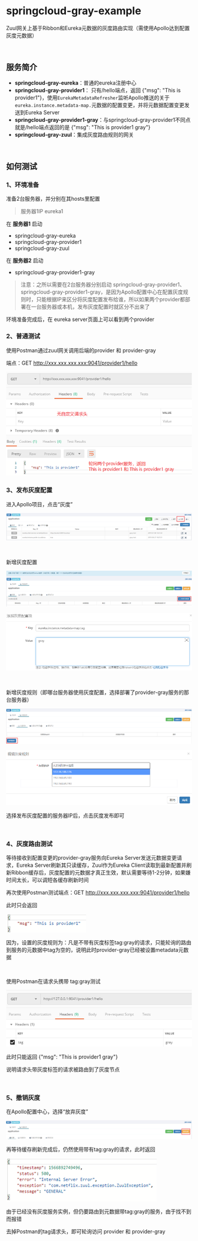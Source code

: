 # springcloud-gray-example
Zuul网关上基于Ribbon和Eureka元数据的灰度路由实现（需使用Apollo达到配置灰度元数据）

<br>

## 服务简介

- **springcloud-gray-eureka**：普通的eureka注册中心
- **springcloud-gray-provider1**： 只有/hello端点，返回 {"msg": "This is provider1"}，使用`EurekaMetadataRefresher`监听Apollo推送的关于`eureka.instance.metadata-map.`元数据的配置变更，并将元数据配置变更发送到Eureka Server
- **springcloud-gray-provider1-gray**：与springcloud-gray-provider1不同点就是/hello端点返回的是 {"msg": "This is provider1 gray"}
- **springcloud-gray-zuul**：集成灰度路由规则的网关

<br>

## 如何测试

### 1、环境准备

准备2台服务器，并分别在其hosts里配置

> 服务器1IP       eureka1

在 **服务器1** 启动

- springcloud-gray-eureka
- springcloud-gray-provider1
- springcloud-gray-zuul

在 **服务器2** 启动

- springcloud-gray-provider1-gray

> 注意：之所以需要在2台服务器分别启动 springcloud-gray-provider1、springcloud-gray-provider1-gray，是因为Apollo配置中心在配置灰度规则时，只能根据IP来区分将灰度配置发布给谁，所以如果两个provider都部署在一台服务器或本机，发布灰度配置时就区分不出来了

环境准备完成后，在 eureka server页面上可以看到两个provider

### 2、普通测试

使用Postman通过zuul网关调用后端的provider 和 provider-gray

端点：GET  http://xxx.xxx.xxx.xxx:9041/provider1/hello

![1566889601799](images/1566889601799.png)

### 3、发布灰度配置

进入Apollo项目，点击“灰度”

![](images/Snipaste_2019-08-27_15-34-52.png)

<br>

新增灰度配置

![1566891690955](images\1566891690955.png)

![](images/Snipaste_2019-08-27_15-42-23.png)

<br>

新增灰度规则（即哪台服务器使用灰度配置，选择部署了provider-gray服务的那台服务器）

![](images/Snipaste_2019-08-27_15-43-28.png)

![](images/Snipaste_2019-08-27_15-44-45.png)

选择发布灰度配置的服务器IP后，点击灰度发布即可

<br>

### 4、灰度路由测试

等待接收到配置变更的provider-gray服务向Eureka Server发送元数据变更请求，Eureka Server刷新其只读缓存，Zuul作为Eureka Client读取到最新配置并刷新Ribbon缓存后，灰度配置的元数据才真正生效，默认需要等待1-2分钟，如果嫌时间太长，可以调短各缓存刷新时间

再次使用Postman测试端点：GET  http://xxx.xxx.xxx.xxx:9041/provider1/hello

此时只会返回

![](images/Snipaste_2019-08-27_15-54-21.png)

因为，设置的灰度规则为：凡是不带有灰度标签tag:gray的请求，只能轮询的路由到服务的元数据中tag为空的，说明此时provider-gray已经被设置metadata元数据

<br>

使用Postman在请求头携带 tag:gray测试

![](images/Snipaste_2019-08-27_15-58-39.png)

此时只能返回  {"msg": "This is provider1 gray"}

说明请求头带灰度标签的请求被路由到了灰度节点

<br>

### 5、撤销灰度

在Apollo配置中心，选择“放弃灰度”

![](images/Snipaste_2019-08-27_16-01-40.png)

再等待缓存刷新完成后，仍然使用带有tag:gray的请求，此时返回

![](images/Snipaste_2019-08-27_16-02-45.png)

由于已经没有灰度服务实例，但仍要路由到元数据带tag:gray的服务，由于找不到而报错

去掉Postman的tag请求头，即可轮询访问 provider 和 provider-gray

